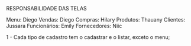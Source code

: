 RESPONSABILIDADE DAS TELAS

Menu: Diego
Vendas: Diego
Compras: Hilary 
Produtos: Thauany
Clientes: Jussara 
Funcionários: Emily 
Fornecedores: Niic

1 - Cada tipo de cadastro tem o cadastrar e o listar, exceto o menu;
